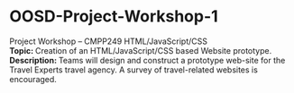 # OOSD-Project-Workshop-1
Project Workshop – CMPP249 HTML/JavaScript/CSS 
</br><b>Topic: </b>Creation of an HTML/JavaScript/CSS based Website prototype.
</br><b>Description: </b>Teams will design and construct a prototype web-site for the Travel Experts travel agency.  A survey of travel-related websites is encouraged.

